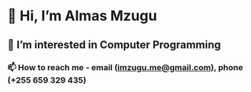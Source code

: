 # 👋 Hi, I’m Almas Mzugu
## 👀 I’m interested in Computer Programming
### 📫 How to reach me - email (imzugu.me@gmail.com),  phone (+255 659 329 435)

<!---
mzugu/mzugu is a ✨ special ✨ repository because its `README.md` (this file) appears on your GitHub profile.
You can click the Preview link to take a look at your changes.
--->
